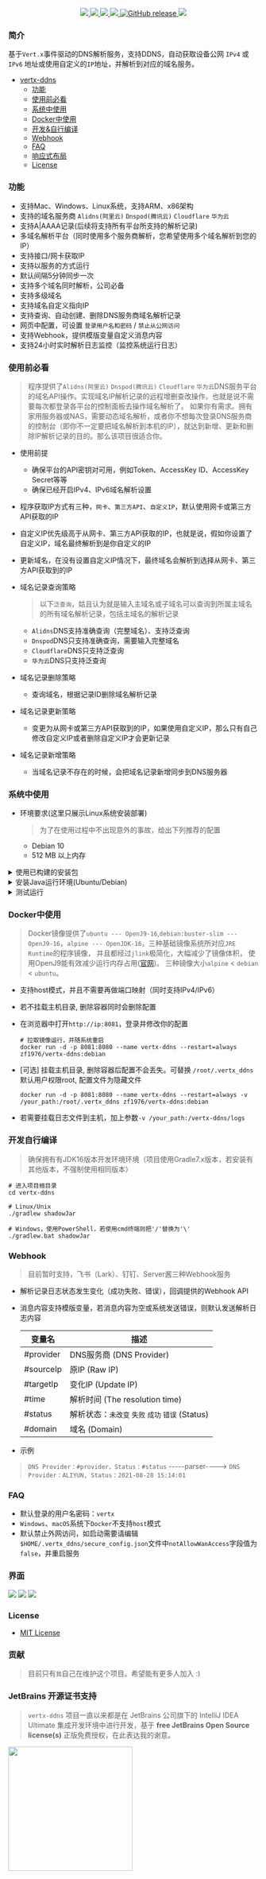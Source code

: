 <p align="center">
	<a target="_blank" href="https://github.com/zf1976/vertx-ddns/blob/main/LICENSE">
		<img src="https://img.shields.io/badge/license-MIT-blue.svg"/>
	</a>
	<a target="_blank" href="https://www.oracle.com/technetwork/java/javase/downloads/index.html">
		<img src="https://img.shields.io/badge/JDK-16+-green.svg"/>
	</a>
	<a target="_blank" href="https://github.com/zf1976/vertx-ddns/actions">
		<img src="https://github.com/zf1976/vertx-ddns/actions/workflows/release.yml/badge.svg"/>
	</a>
	<a target="_blank" href="https://github.com/zf1976/vertx-ddns/actions">
		<img src="https://github.com/zf1976/vertx-ddns/actions/workflows/docker.yml/badge.svg"/>
	</a>
	<a href="https://github.com/zf1976/vertx-ddns/releases/latest">
		<img alt="GitHub release" src="https://img.shields.io/github/v/release/zf1976/vertx-ddns.svg?logo=github&style=flat-square">
	</a>
	<a target="_blank" href="https://hub.docker.com/r/zf1976/vertx-ddns">
		<img src="https://img.shields.io/docker/pulls/zf1976/vertx-ddns">
	</a>
</p>

### 简介
基于`Vert.x`事件驱动的DNS解析服务，支持DDNS，自动获取设备公网 `IPv4` 或 `IPv6` 地址或使用自定义的`IP`地址，并解析到对应的域名服务。

- [vertx-ddns](简介)
  - [功能](#功能)
  - [使用前必看](#使用前必看)
  - [系统中使用](#系统中使用)
  - [Docker中使用](#Docker中使用)
  - [开发&自行编译](#开发自行编译)
  - [Webhook](#Webhook)
  - [FAQ](#FAQ)
  - [响应式布局](#界面)
  - [License](#License)
<!-- /TOC -->

### 功能

- 支持Mac、Windows、Linux系统，支持ARM、x86架构
- 支持的域名服务商 `Alidns(阿里云)` `Dnspod(腾讯云)` `Cloudflare` `华为云`
- 支持A|AAAA记录(后续将支持所有平台所支持的解析记录)
- 多域名解析平台（同时使用多个服务商解析，您希望使用多个域名解析到您的IP）
- 支持接口/网卡获取IP
- 支持以服务的方式运行
- 默认间隔5分钟同步一次
- 支持多个域名同时解析，公司必备
- 支持多级域名
- 支持域名自定义指向IP
- 支持查询、自动创建、删除DNS服务商域名解析记录  
- 网页中配置，可设置 `登录用户名和密码` / `禁止从公网访问`
- 支持Webhook，提供模版变量自定义消息内容
- 支持24小时实时解析日志监控（监控系统运行日志）

### 使用前必看

> 程序提供了`Alidns(阿里云)` `Dnspod(腾讯云)` `Cloudflare` `华为云`DNS服务平台的域名API操作。实现域名IP解析记录的远程增删查改操作，也就是说不需要每次都登录各平台的控制面板去操作域名解析了。
> 如果你有需求。拥有家用服务器或NAS，需要动态域名解析，或者你不想每次登录DNS服务商的控制台（即你不一定要把域名解析到本机的IP），就达到新增、更新和删除IP解析记录的目的。那么该项目很适合你。

- 使用前提
  - 确保平台的API密钥对可用，例如Token、AccessKey ID、AccessKey Secret等等
  - 确保已经开启IPv4、IPv6域名解析设置

- 程序获取IP方式有三种，`网卡`、`第三方API`、`自定义IP`，默认使用网卡或第三方API获取的IP
- 自定义IP优先级高于从网卡、第三方API获取的IP，也就是说，假如你设置了自定义IP，域名最终解析到是你自定义的IP
- 更新域名，在没有设置自定义IP情况下，最终域名会解析到选择从网卡、第三方API获取到的IP
- 域名记录查询策略
  > 以下`泛查询`，姑且认为就是输入主域名或子域名可以查询到所属主域名的所有域名解析记录，包括主域名的解析记录
  - `Alidns`DNS支持准确查询（完整域名）、支持泛查询
  - `Dnspod`DNS只支持准确查询，需要输入完整域名
  - `Cloudflare`DNS只支持泛查询
  - `华为云`DNS只支持泛查询
- 域名记录删除策略
  - 查询域名，根据记录ID删除域名解析记录
- 域名记录更新策略
  - 变更为从网卡或第三方API获取到的IP，如果使用自定义IP，那么只有自己修改自定义IP或者删除自定义IP才会更新记录
- 域名记录新增策略
  - 当域名记录不存在的时候，会把域名记录新增同步到DNS服务器


### 系统中使用
- 环境要求(这里只展示Linux系统安装部署)
  > 为了在使用过程中不出现意外的事故，给出下列推荐的配置

  - Debian 10
  - 512 MB 以上内存

<details> <summary>使用已构建的安装包</summary>
  
  > 无需安装Java运行环境，若存在运行环境也不影响
  >
  > <img alt="最新版本" src="https://img.shields.io/github/v/release/zf1976/vertx-ddns.svg?logo=github&style=flat-square">
  ```shell
  # 下载最新的安装包，{{version}} 为版本号、{{runtime-version}}为运行时安装包版本。更多下载地址请访问 https://github.com/zf1976/vertx-ddns/releases
  wget https://github.com/zf1976/vertx-ddns/releases/download/{{version}}/{{runtime-version}}.zip
  # 例如选择版本v1.0.4、runtime-17-temurin-linux运行时版本
  wget https://github.com/zf1976/vertx-ddns/releases/download/v1.0.4/runtime-17-temurin-linux.zip
	
  # 没有梯子的话加速可以使用加速镜像
  wget https://github.91chifun.workers.dev/https://github.com//zf1976/vertx-ddns/releases/download/{{version}}/{{runtime-version}}.zip
  
  # 解压安装包
  unzip ddns-runtime.zip
	
  # 安装
  cd ddns-runtime
  chmod +x ./install.sh
  sudo ./install.sh
  
  # 卸载
  cd ddns-runtime
  chmod +x ./uninstall.sh
  sudo ./uninstall.sh
  ```
</details>

<details> <summary>安装Java运行环境(Ubuntu/Debian)</summary>
	
  > 若已经存在 Java 运行环境的可略过这一步。
  ```shell
  # 导入 AdoptOpenJDK GPG key
  wget -qO - https://adoptopenjdk.jfrog.io/adoptopenjdk/api/gpg/key/public | sudo apt-key add -
   
  # 导入 DEB Repository
  sudo add-apt-repository --yes https://adoptopenjdk.jfrog.io/adoptopenjdk/deb/
   
  # 若 terminal 提示 Command not found, 运行
  apt-get install -y software-properties-common
   
  # 安装目标 OpenJDK 版本
  sudo apt-get install adoptopenjdk-16-hotspot
  ```
  当然，这只是其中一种比较简单的安装方式，你也可以用其他方式，并不是强制要求使用这种方式安装。
- 运行vertx-ddns
  > vertx-ddns 的整个应用程序只有一个 Jar 包，且不包含用户的任何配置，它放在任何目录都是可行的。vertx-ddns 所有配置文件都存放在`~/.vertx_ddns`目录下。你完全不需要担心安装包的安危，它仅仅是个服务而已。	
  > 
  > <img alt="最新版本" src="https://img.shields.io/github/v/release/zf1976/vertx-ddns.svg?logo=github&style=flat-square">
  ```shell
  # 下载最新的Jar包，{{version}} 为版本号，更多下载地址请访问 https://github.com/zf1976/vertx-ddns/releases
  wget https://github.com/zf1976/vertx-ddns/releases/download/{{version}}/{{jar_name}}.jar -O vertx-ddns-latest.jar
  
  # 启动测试
  java -jar vertx-ddns-latest.jar
  # 默认使用8080端口，如果需要更换端口
  java -jar vertx-ddns-latest.jar 8888
  ```
  
  如看到以下日志输出，则代表启动成功.
  ```shell
  2021-09-15 11:45:17.656 [vert.x-eventloop-thread-2] INFO  [AbstractWebServerVerticle] - Initialize project working directory：/Users/ant/.vertx_ddns
  2021-09-15 11:45:17.658 [vert.x-eventloop-thread-2] INFO  [AbstractWebServerVerticle] - Initialize DNS configuration file：/Users/ant/.vertx_ddns/dns_config.json
  2021-09-15 11:45:17.659 [vert.x-eventloop-thread-2] INFO  [AbstractWebServerVerticle] - Initialize secure configuration file：/Users/ant/.vertx_ddns/secure_config.json
  2021-09-15 11:45:17.659 [vert.x-eventloop-thread-2] INFO  [AbstractWebServerVerticle] - Initialize webhook configuration file：/Users/ant/.vertx_ddns/webhook_config.json
  2021-09-15 11:45:17.659 [vert.x-eventloop-thread-2] INFO  [AbstractWebServerVerticle] - Initialize rsa key configuration file：/Users/ant/.vertx_ddns/rsa_key.json
  2021-09-15 11:45:17.659 [vert.x-eventloop-thread-2] INFO  [AbstractWebServerVerticle] - Initialize aes key configuration file：/Users/ant/.vertx_ddns/aes_key.json
  2021-09-15 11:45:17.660 [vert.x-eventloop-thread-2] INFO  [AbstractWebServerVerticle] - RSA key has been initialized
  2021-09-15 11:45:17.660 [vert.x-eventloop-thread-2] INFO  [AbstractWebServerVerticle] - AES key has been initialized
  2021-09-15 11:45:17.763 [vert.x-eventloop-thread-2] INFO  [WebServerVerticle] - Vertx web server initialized with port(s):8080(http)
  2021-09-15 11:45:17.764 [vert.x-eventloop-thread-2] INFO  [WebServerVerticle] - Vertx-DDNS is running at http://localhost:8080
  2021-09-15 11:45:17.786 [vert.x-eventloop-thread-2] INFO  [WebServerVerticle] - PeriodicVerticle deploy complete!
  ```
  - 提示
  > 以上的启动仅仅为测试 vertx-ddns 是否可以正常运行，如果我们关闭 ssh 连接，vertx-ddns 也将被关闭。要想一直处于运行状态，请继续看下面的教程。
- 进阶配置
  - 复制vertx-ddns.service 模板
  ```shell
  [Unit]
  Description=Vertx-DDNS Service
  Documentation=https://github.com/zf1976/vertx-ddns/edit/main/README.md
  After=network-online.target
  Wants=network-online.target

  [Service]
  User=USER
  Type=simple
  ExecStart=/usr/bin/java -server -Xms128m -Xmx256m -jar YOUR_JAR_PATH
  ExecStop=/bin/kill -s QUIT $MAINPID
  Restart=always
  StandOutput=syslog

  StandError=inherit

  [Install]
  WantedBy=multi-user.target
  ```
  - 参数
  ```shell
  -Xms256m：为 JVM 启动时分配的内存，请按照服务器的内存做适当调整，512 M 内存的服务器推荐设置为 128，1G 内存的服务器推荐设置为 256，默认为 256。
  -Xmx256m：为 JVM 运行过程中分配的最大内存，配置同上。
  YOUR_JAR_PATH：vertx-ddns 安装包的绝对路径，例如 /www/wwwroot/vertx-ddns-latest.jar。
  USER：运行 vertx-ddns 的系统用户，修改为你的用户名称即可。使用默认用户请删除 User=USER。
  ```
  - 提示
    1. 如果你不是按照上面的方法安装的 JDK，请确保 /usr/bin/java 是正确无误的
    2. systemd 中的所有路径均要写为绝对路径，另外，~ 在 systemd 中也是无法被识别的，所以你不能写成类似 ~/vertx-ddns-latest.jar 这种路径。
    3. 如何检验是否修改正确：把 ExecStart 中的命令拿出来执行一遍。
  - 创建模版文件
  ```shell
  # 将上面模版内容复制到文件内
  sudo vim /etc/systemd/system/vertx-ddns.service
  ```

</details>

<details> <summary>测试运行</summary>
	
  ```shell
  # 修改 service 文件之后需要刷新 Systemd
  sudo systemctl daemon-reload

  # 使 vertx-ddns 开机自启
  sudo systemctl enable vertx-ddns

  # 启动 vertx-ddns
  sudo service vertx-ddns start

  # 重启 vertx-ddns
  sudo service vertx-ddns restart

  # 停止 vertx-ddns
  sudo service vertx-ddns stop

  # 查看 vertx-ddns 的运行状态
  sudo service vertx-ddns status
  ```
 </details>

### Docker中使用

> Docker镜像提供了`ubuntu --- OpenJ9-16`,`debian:buster-slim --- OpenJ9-16`，`alpine --- OpenJDK-16`，三种基础镜像系统所对应`JRE Runtime`的程序镜像，
> 并且都经过`jlink`极简化，大幅减少了镜像体积， 使用OpenJ9能有效减少运行内存占用([官网](https://how-to.vertx.io/openj9-howto/))。
> 三种镜像大小`alpine` < `debian` < `ubuntu`。

- 支持host模式，并且不需要再做端口映射（同时支持IPv4/IPv6）
- 若不挂载主机目录, 删除容器同时会删除配置
- 在浏览器中打开`http://ip:8081`，登录并修改你的配置
  ```shell
  # 拉取镜像运行，并随系统重启
  docker run -d -p 8081:8080 --name vertx-ddns --restart=always zf1976/vertx-ddns:debian
  ```

- [可选] 挂载主机目录, 删除容器后配置不会丢失。可替换 `/root/.vertx_ddns` 默认用户权限root, 配置文件为隐藏文件
  ```shell
  docker run -d -p 8081:8080 --name vertx-ddns --restart=always -v /your_path:/root/.vertx_ddns zf1976/vertx-ddns:debian
  ```
- 若需要挂载日志文件到主机，加上参数`-v /your_path:/vertx-ddns/logs`

### 开发自行编译
> 确保拥有有JDK16版本开发环境环境（项目使用Gradle7.x版本，若安装有其他版本，不强制使用相同版本）
```shell
# 进入项目根目录
cd vertx-ddns

# Linux/Unix
./gradlew shadowJar

# Windows，使用PowerShell，若使用cmd终端则把'/'替换为'\'
./gradlew.bat shadowJar

```

### Webhook
> 目前暂时支持，飞书（Lark）、钉钉、Server酱三种Webhook服务
- 解析记录日志状态发生变化（成功失败、错误），回调提供的Webhook API
- 消息内容支持模版变量，若消息内容为空或系统发送错误，则默认发送解析日志内容

  |  变量名   | 描述  |
  |  ----  | ----  |
  | #provider  | DNS服务商 (DNS Provider) |
  | #sourceIp  | 原IP (Raw IP) |
  | #targetIp  | 变化IP (Update IP) |
  | #time  | 解析时间 (The resolution time) |
  | #status  | 解析状态：`未改变` `失败` `成功` `错误` (Status) |
  | #domain  | 域名 (Domain) |
- 示例
> `DNS Provider：#provider，Status：#status`  -----parser---->  `DNS Provider：ALIYUN, Status：2021-08-28 15:14:01`

### FAQ
- 默认登录的用户名密码：`vertx`
- `Windows`、`macOS`系统下`Docker`不支持`host`模式
- 默认禁止外网访问，如启动需要请编辑`$HOME/.vertx_ddns/secure_config.json`文件中`notAllowWanAccess`字段值为`false`，并重启服务

### 界面
<img src="./img/img.png"/>
<img src="./img/log.png"/>
<img src="./img/webhook.png"/>

### License

- [MIT License](https://raw.githubusercontent.com/zf1976/vertx-ddns/main/LICENSE)

### 贡献

> 目前只有`我`自己在维护这个项目。希望能有更多人加入 :)

### JetBrains 开源证书支持

> `vertx-ddns` 项目一直以来都是在 JetBrains 公司旗下的 IntelliJ IDEA Ultimate 集成开发环境中进行开发，基于 **free JetBrains Open Source license(s)** 正版免费授权，在此表达我的谢意。

<a href="https://www.jetbrains.com/?from=gnet" target="_blank"><img src="https://raw.githubusercontent.com/panjf2000/illustrations/master/jetbrains/jetbrains-variant-4.png" width="250" align="middle"/></a>
